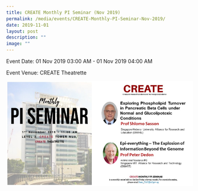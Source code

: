 ```yaml
---
title: CREATE Monthly PI Seminar (Nov 2019)
permalink: /media/events/CREATE-Monthly-PI-Seminar-Nov-2019/
date: 2019-11-01
layout: post
description: ""
image: ""
---
```

Event Date: 01 Nov 2019 03:00 AM - 01 Nov 2019 04:00 AM

Event Venue: CREATE Theatrette

![](/images/nov%202019.jpg)